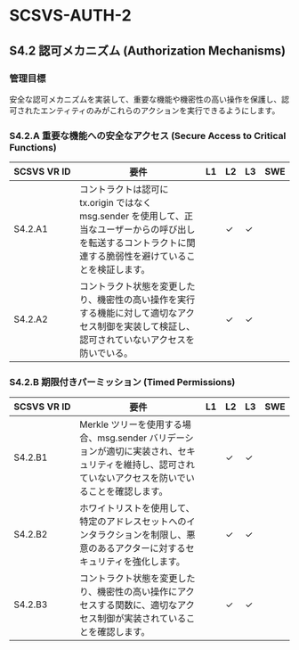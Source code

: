 # SCSVS-AUTH-2


## S4.2 認可メカニズム (Authorization Mechanisms)

### 管理目標
安全な認可メカニズムを実装して、重要な機能や機密性の高い操作を保護し、認可されたエンティティのみがこれらのアクションを実行できるようにします。

### S4.2.A 重要な機能への安全なアクセス (Secure Access to Critical Functions)

| **SCSVS&nbsp;VR&nbsp;ID** | 要件                                                                 | L1 | L2 | L3 | SWE |
| ------------------------- | -------------------------------------------------------------------- | -- | -- | -- | --- |
| S4.2.A1      | コントラクトは認可に tx.origin ではなく msg.sender を使用して、正当なユーザーからの呼び出しを転送するコントラクトに関連する脆弱性を避けていることを検証します。 |    | ✓  | ✓  |     |
| S4.2.A2      | コントラクト状態を変更したり、機密性の高い操作を実行する機能に対して適切なアクセス制御を実装して検証し、認可されていないアクセスを防いでいる。 |    | ✓  | ✓  |     |

### S4.2.B 期限付きパーミッション (Timed Permissions)

| **SCSVS&nbsp;VR&nbsp;ID** | 要件                                                                 | L1 | L2 | L3 | SWE |
| ------------------------- | -------------------------------------------------------------------- | -- | -- | -- | --- |
| S4.2.B1      | Merkle ツリーを使用する場合、msg.sender バリデーションが適切に実装され、セキュリティを維持し、認可されていないアクセスを防いでいることを確認します。 |    | ✓  | ✓  |     |
| S4.2.B2      | ホワイトリストを使用して、特定のアドレスセットへのインタラクションを制限し、悪意のあるアクターに対するセキュリティを強化します。 |    | ✓  | ✓  |     |
| S4.2.B3      | コントラクト状態を変更したり、機密性の高い操作にアクセスする関数に、適切なアクセス制御が実装されていることを確認します。 |    | ✓  | ✓  |     |
